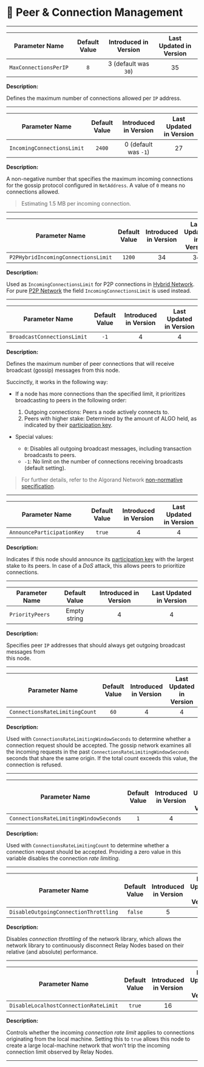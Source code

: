 # 📡 Peer & Connection Management

---

| Parameter Name        | Default Value | Introduced in Version | Last Updated in Version |
|-----------------------|:-------------:|:---------------------:|:-----------------------:|
| `MaxConnectionsPerIP` |      `8`      | 3 (default was `30`)  |           35            |

**Description:**

Defines the maximum number of connections allowed per `IP` address.

---

| Parameter Name             | Default Value | Introduced in Version | Last Updated in Version |
|----------------------------|:-------------:|:---------------------:|:-----------------------:|
| `IncomingConnectionsLimit` |    `2400`     | 0 (default was `-1`)  |           27            |

**Description:**

A non-negative number that specifies the maximum incoming connections for the gossip
protocol configured in `NetAddress`. A value of `0` means no connections allowed.

> Estimating 1.5 MB per incoming connection.

---

| Parameter Name                      | Default Value | Introduced in Version | Last Updated in Version |
|-------------------------------------|:-------------:|:---------------------:|:-----------------------:|
| `P2PHybridIncomingConnectionsLimit` |    `1200`     |          34           |           34            |

**Description:**

Used as `IncomingConnectionsLimit` for P2P connections in [Hybrid Network](../../network/non-normative/network-nn-definitions-hybrid.md).
For pure [P2P Network](../../network/non-normative/network-nn-definitions-p2p.md) the field `IncomingConnectionsLimit`
is used instead.

---

| Parameter Name              | Default Value | Introduced in Version | Last Updated in Version |
|-----------------------------|:-------------:|:---------------------:|:-----------------------:|
| `BroadcastConnectionsLimit` |     `-1`      |           4           |            4            |

**Description:**

Defines the maximum number of peer connections that will receive broadcast (gossip)
messages from this node.

Succinctly, it works in the following way:

- If a node has more connections than the specified limit, it prioritizes broadcasting
to peers in the following order:
    1. Outgoing connections: Peers a node actively connects to.
    2. Peers with higher stake: Determined by the amount of ALGO held, as indicated
       by their [participation key](../../keys/keys-participation.md#voting-and-participation-keys).

- Special values:
  - `0`: Disables all outgoing broadcast messages, including transaction broadcasts to peers.
  - `-1`: No limit on the number of connections receiving broadcasts (default setting).

> For further details, refer to the Algorand Network [non-normative specification](../../network/network-overview.md).

---

| Parameter Name             | Default Value | Introduced in Version | Last Updated in Version |
|----------------------------|:-------------:|:---------------------:|:-----------------------:|
| `AnnounceParticipationKey` |    `true`     |           4           |            4            |

**Description:**

Indicates if this node should announce its [participation key](../../keys/keys-participation.md#voting-and-participation-keys)
with the largest stake to its peers. In case of a _DoS_ attack, this allows peers
to prioritize connections.

---

| Parameter Name  | Default Value | Introduced in Version | Last Updated in Version |
|-----------------|:-------------:|:---------------------:|:-----------------------:|
| `PriorityPeers` | Empty string  |           4           |            4            |

**Description:**

Specifies peer `IP` addresses that should always get outgoing broadcast messages from\
this node.

---

| Parameter Name                 | Default Value | Introduced in Version | Last Updated in Version |
|--------------------------------|:-------------:|:---------------------:|:-----------------------:|
| `ConnectionsRateLimitingCount` |     `60`      |           4           |            4            |

**Description:**

Used with `ConnectionsRateLimitingWindowSeconds` to determine whether a connection
request should be accepted. The gossip network examines all the incoming requests
in the past `ConnectionsRateLimitingWindowSeconds` seconds that share the same origin.
If the total count exceeds this value, the connection is refused.

---

| Parameter Name                         | Default Value | Introduced in Version | Last Updated in Version |
|----------------------------------------|:-------------:|:---------------------:|:-----------------------:|
| `ConnectionsRateLimitingWindowSeconds` |      `1`      |           4           |            4            |

**Description:**

Used with `ConnectionsRateLimitingCount` to determine whether a connection request
should be accepted. Providing a zero value in this variable disables the connection
_rate limiting_.

---

| Parameter Name                        | Default Value | Introduced in Version | Last Updated in Version |
|---------------------------------------|:-------------:|:---------------------:|:-----------------------:|
| `DisableOutgoingConnectionThrottling` |    `false`    |           5           |            5            |

**Description:**

Disables _connection throttling_ of the network library, which allows the network
library to continuously disconnect Relay Nodes based on their relative (and absolute)
performance.

---

| Parameter Name                        | Default Value | Introduced in Version | Last Updated in Version |
|---------------------------------------|:-------------:|:---------------------:|:-----------------------:|
| `DisableLocalhostConnectionRateLimit` |    `true`     |          16           |           16            |

**Description:**

Controls whether the incoming _connection rate limit_ applies to connections originating
from the local machine. Setting this to `true` allows this node to create a large
local-machine network that won’t trip the incoming connection limit observed by
Relay Nodes.

---
